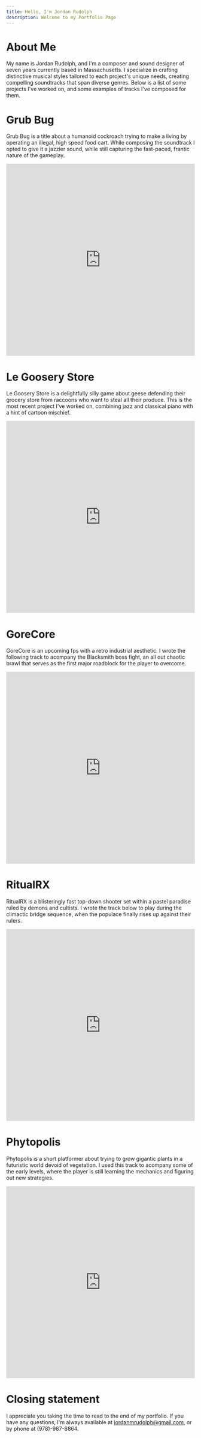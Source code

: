 ```yaml
---
title: Hello, I'm Jordan Rudolph
description: Welcome to my Portfolio Page
---
```


# About Me

My name is Jordan Rudolph, and I'm a composer and sound designer of seven years currently based in Massachusetts. I specialize in crafting distinctive musical styles tailored to each project's unique needs, creating compelling soundtracks that span diverse genres. Below is a list of some projects I've worked on, and some examples of tracks I've composed for them.


# Grub Bug

Grub Bug is a title about a humanoid cockroach trying to make a living by operating an illegal, high speed food cart. While composing the soundtrack I opted to give it a jazzier sound, while still capturing the fast-paced, frantic nature of the gameplay. 

<iframe width="100%" height="512" src="https://www.youtube.com/embed/eTfNJTucCkw?si=q0saTGkdfXmdkl0k" title="YouTube video player" frameborder="0" allow="accelerometer; autoplay; clipboard-write; encrypted-media; gyroscope; picture-in-picture; web-share" referrerpolicy="strict-origin-when-cross-origin" allowfullscreen></iframe>


# Le Goosery Store

Le Goosery Store is a delightfully silly game about geese defending their grocery store from raccoons who want to steal all their produce. This is the most recent project I've worked on, combining jazz and classical piano with a hint of cartoon mischief. 

<iframe width="100%" height="512" src="https://www.youtube.com/embed/OHX5-GKZFlM?si=UxtKFwR6qibUA4K-" title="YouTube video player" frameborder="0" allow="accelerometer; autoplay; clipboard-write; encrypted-media; gyroscope; picture-in-picture; web-share" referrerpolicy="strict-origin-when-cross-origin" allowfullscreen></iframe>


# GoreCore

GoreCore is an upcoming fps with a retro industrial aesthetic. I wrote the following track to acompany the Blacksmith boss fight, an all out chaotic brawl that serves as the first major roadblock for the player to overcome. 

<iframe width="100%" height="512" src="https://www.youtube.com/embed/qqp3aKtkScw?si=ElBej-l4aumPg-83" title="YouTube video player" frameborder="0" allow="accelerometer; autoplay; clipboard-write; encrypted-media; gyroscope; picture-in-picture; web-share" referrerpolicy="strict-origin-when-cross-origin" allowfullscreen></iframe>


# RitualRX

RitualRX is a blisteringly fast top-down shooter set within a pastel paradise ruled by demons and cultists. I wrote the track below to play during the climactic bridge sequence, when the populace finally rises up against their rulers. 

<iframe width="100%" height="512" src="https://www.youtube.com/embed/mvAIiX6O3GE?si=aVMpalkiB-hnintT" title="YouTube video player" frameborder="0" allow="accelerometer; autoplay; clipboard-write; encrypted-media; gyroscope; picture-in-picture; web-share" referrerpolicy="strict-origin-when-cross-origin" allowfullscreen></iframe>


# Phytopolis

Phytopolis is a short platformer about trying to grow gigantic plants in a futuristic world devoid of vegetation. I used this track to acompany some of the early levels, where the player is still learning the mechanics and figuring out new strategies. 

<iframe width="100%" height="512" src="https://www.youtube.com/embed/OBdhpx5pS-Y?si=iKiipuc_XRZebwVQ" title="YouTube video player" frameborder="0" allow="accelerometer; autoplay; clipboard-write; encrypted-media; gyroscope; picture-in-picture; web-share" referrerpolicy="strict-origin-when-cross-origin" allowfullscreen></iframe>


# Closing statement

I appreciate you taking the time to read to the end of my portfolio. If you have any questions, I'm always available at [jordanmrudolph@gmail.com](mailto:jordanmrudolph@gmail.com), or by phone at (978)-987-8864. 
